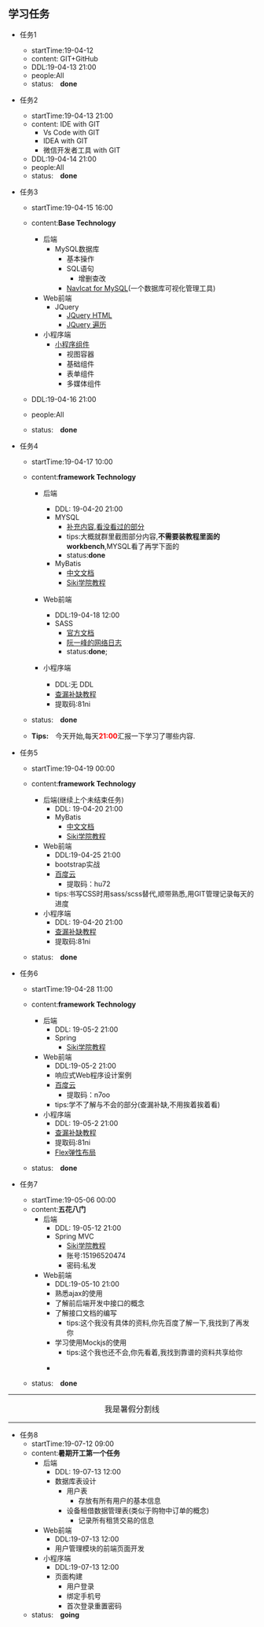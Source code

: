 ## 学习任务
* 任务1 
  * startTime:19-04-12
  * content: GIT+GitHub
  * DDL:19-04-13 21:00
  * people:All 
  * status:&emsp;**done**

* 任务2 
  * startTime:19-04-13 21:00
  * content: IDE with GIT
    * Vs Code with GIT
    * IDEA with GIT
    * 微信开发者工具 with GIT
  * DDL:19-04-14 21:00
  * people:All 
  * status:&emsp;**done**

* 任务3 
  * startTime:19-04-15 16:00
  * content:**Base Technology**
    * 后端
      * MySQL数据库
        * 基本操作
        * SQL语句
          * 增删查改
        * [NavIcat for MySQL](http://www.ddooo.com/softdown/129457.htm)(一个数据库可视化管理工具)
    * Web前端
      * JQuery 
        * [JQuery HTML](http://www.runoob.com/jquery/jquery-dom-get.html)
        * [JQuery 遍历](http://www.runoob.com/jquery/jquery-traversing.html)
    * 小程序端
      * [小程序组件](https://developers.weixin.qq.com/miniprogram/dev/component/)
        * 视图容器
        * 基础组件
        * 表单组件
        * 多媒体组件
      
    
  * DDL:19-04-16 21:00
  * people:All 
  * status:&emsp;**done**

* 任务4 
  * startTime:19-04-17 10:00
  * content:**framework Technology**
    * 后端
      * DDL: 19-04-20 21:00
      * MYSQL
        * [补充内容,看没看过的部分](http://www.sikiedu.com/course/48/tasks)
        * tips:大概就群里截图部分内容,**不需要装教程里面的workbench**,MYSQL看了再学下面的
        * status:**done**
      * MyBatis
        * [中文文档](http://www.mybatis.org/mybatis-3/zh/index.html)
        * [Siki学院教程](http://www.sikiedu.com/my/course/258)
    * Web前端
      * DDL:19-04-18 12:00
      * SASS
        * [官方文档](https://www.sass.hk/)
        * [阮一峰的网络日志](http://www.ruanyifeng.com/blog/2012/06/sass.html)
        * status:**done**;
       
    * 小程序端
      * DDL:无 DDL
      * [查漏补缺教程](https://pan.baidu.com/s/1wt8-BM5R6UMexXDTkF0Gwg)
      * 提取码:81ni 

  * status:&emsp;**done**
  * **Tips:**&emsp;今天开始,每天<strong style="color:red">21:00</strong>汇报一下学习了哪些内容.

* 任务5 
  * startTime:19-04-19 00:00
  * content:**framework Technology**
    * 后端(继续上个未结束任务)
      * DDL: 19-04-20 21:00
      * MyBatis
        * [中文文档](http://www.mybatis.org/mybatis-3/zh/index.html)
        * [Siki学院教程](http://www.sikiedu.com/my/course/258)
    * Web前端
      * DDL:19-04-25 21:00
      * bootstrap实战
      * [百度云](https://pan.baidu.com/s/1W9AoPMT2tbk5BED9M3cgBw)
        * 提取码：hu72
      * tips:书写CSS时用sass/scss替代,顺带熟悉,用GIT管理记录每天的进度
    * 小程序端
      * DDL: 19-04-20 21:00
      * [查漏补缺教程](https://pan.baidu.com/s/1wt8-BM5R6UMexXDTkF0Gwg)
      * 提取码:81ni 

  * status:&emsp;**done**

* 任务6 
  * startTime:19-04-28 11:00
  * content:**framework Technology**
    * 后端
      * DDL: 19-05-2 21:00
      * Spring
        * [Siki学院教程](http://www.sikiedu.com/my/course/267)
    * Web前端
      * DDL:19-05-2 21:00
      * 响应式Web程序设计案例
      * [百度云](https://pan.baidu.com/s/1iwdBwdBAN90fxVL7sxlrng)
        * 提取码：n7oo
      * tips:学不了解与不会的部分(查漏补缺,不用挨着挨着看)
    * 小程序端
      * DDL: 19-05-2 21:00
      * [查漏补缺教程](https://pan.baidu.com/s/1wt8-BM5R6UMexXDTkF0Gwg)
      * 提取码:81ni 
      * [Flex弹性布局](http://www.ruanyifeng.com/blog/2015/07/flex-grammar.html)

  * status:&emsp;**done**

* 任务7 
  * startTime:19-05-06 00:00
  * content:**五花八门**
    * 后端
      * DDL: 19-05-12 21:00
      * Spring MVC
        * [Siki学院教程](http://www.sikiedu.com/my/course/277)
        * 账号:15196520474
        * 密码:私发
    * Web前端
      * DDL:19-05-10 21:00
      * 熟悉ajax的使用     
      * 了解前后端开发中接口的概念 
      * 了解接口文档的编写
        * tips:这个我没有具体的资料,你先百度了解一下,我找到了再发你
      * 学习使用Mockjs的使用
        * tips:这个我也还不会,你先看着,我找到靠谱的资料共享给你
      * ~~~~了解[Eolinker](https://www.eolinker.com)(一个集接口管理/测试等于一体的平台)的基本用法,**先不忙到了解这个**~~

  * status:&emsp;**done**

---
<p style="text-align:center;font-size:16px;">我是暑假分割线</p>

---
* 任务8 
  * startTime:19-07-12 09:00
  * content:**暑期开工第一个任务**
    * 后端
      * DDL: 19-07-13 12:00
      * 数据库表设计
        * 用户表
          * 存放有所有用户的基本信息
        * 设备租借数据管理表(类似于购物中订单的概念)
          * 记录所有租赁交易的信息
    * Web前端
      * DDL:19-07-13 12:00
      * 用户管理模块的前端页面开发
    * 小程序端
      * DDL:19-07-13 12:00
      * 页面构建
        * 用户登录
        * 绑定手机号
        * 首次登录重置密码
  * status:&emsp;**going**
 